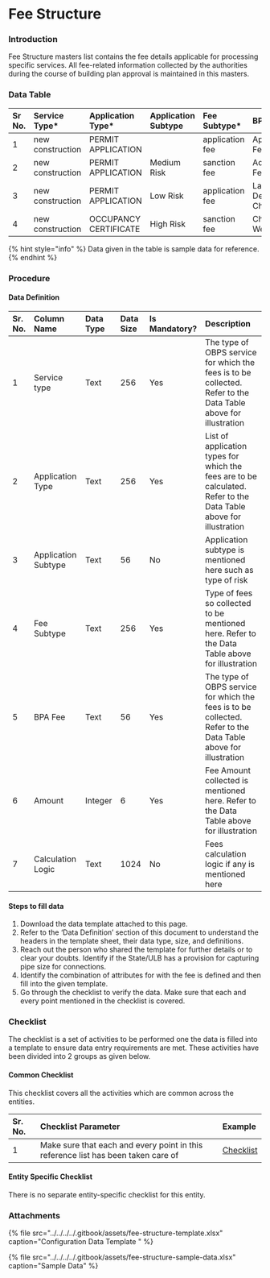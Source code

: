 # Fee Structure

### Introduction

Fee Structure masters list contains the fee details applicable for processing specific services. All fee-related information collected by the authorities during the course of building plan approval is maintained in this masters.

### Data Table

| Sr No. | Service Type\* | Application Type\* | Application Subtype | Fee Subtype\* | BPA Fees\* | Amount\* | Calculation Logic |
| :--- | :--- | :--- | :--- | :--- | :--- | :--- | :--- |
| 1 | new construction | PERMIT APPLICATION |  | application fee | Application Fees | 50 |  |
| 2 | new construction | PERMIT APPLICATION | Medium Risk | sanction fee | Additional Fees | 0 |  |
| 3 | new construction | PERMIT APPLICATION | Low Risk | application fee | Land Development Charges | 50 |  |
| 4 | new construction | OCCUPANCY CERTIFICATE | High Risk | sanction fee | Charges for Well | 50 |  |

{% hint style="info" %}
Data given in the table is sample data for reference.
{% endhint %}

### Procedure

#### Data Definition

| Sr. No. | Column Name | Data Type | Data Size | Is Mandatory? | Description |
| :--- | :--- | :--- | :--- | :--- | :--- |
| 1 | Service type | Text | 256 | Yes | The type of OBPS service for which the fees is to be collected. Refer to the Data Table above for illustration |
| 2 | Application Type | Text | 256 | Yes | List of application types for which the fees are to be calculated. Refer to the Data Table above for illustration |
| 3 | Application Subtype | Text | 56 | No | Application subtype is mentioned here such as type of risk |
| 4 | Fee Subtype | Text | 256 | Yes | Type of fees so collected to be mentioned here. Refer to the Data Table above for illustration |
| 5 | BPA Fee | Text | 56 | Yes | The type of OBPS service for which the fees is to be collected. Refer to the Data Table above for illustration |
| 6 | Amount | Integer | 6 | Yes | Fee Amount collected is mentioned here. Refer to the Data Table above for illustration |
| 7 | Calculation Logic | Text | 1024 | No | Fees calculation logic if any is mentioned here |

#### Steps to fill data

1. Download the data template attached to this page.
2. Refer to the ‘Data Definition’ section of this document to understand the headers in the template sheet, their data type, size, and definitions.
3. Reach out the person who shared the template for further details or to clear your doubts. Identify if the State/ULB has a provision for capturing pipe size for connections.
4. Identify the combination of attributes for with the fee is defined and then fill into the given template.
5. Go through the checklist to verify the data. Make sure that each and every point mentioned in the checklist is covered.

### Checklist

The checklist is a set of activities to be performed one the data is filled into a template to ensure data entry requirements are met. These activities have been divided into 2 groups as given below.

#### Common Checklist

This checklist covers all the activities which are common across the entities.

| Sr. No. | Checklist Parameter | Example |
| :--- | :--- | :--- |
| 1 | Make sure that each and every point in this reference list has been taken care of | [Checklist](../untitled-1/checklist.md) |

#### Entity Specific Checklist

There is no separate entity-specific checklist for this entity.

### Attachments

{% file src="../../../../.gitbook/assets/fee-structure-template.xlsx" caption="Configuration Data Template " %}

{% file src="../../../../.gitbook/assets/fee-structure-sample-data.xlsx" caption="Sample Data" %}

